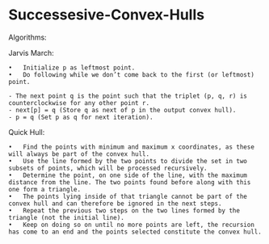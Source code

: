 # Successesive-Convex-Hulls

Algorithms:


Jarvis March:


	•	Initialize p as leftmost point.
	•	Do following while we don’t come back to the first (or leftmost) point.
	
	- The next point q is the point such that the triplet (p, q, r) is counterclockwise for any other point r.
	- next[p] = q (Store q as next of p in the output convex hull).
	- p = q (Set p as q for next iteration).

Quick Hull:


	•	Find the points with minimum and maximum x coordinates, as these will always be part of the convex hull.
	•	Use the line formed by the two points to divide the set in two subsets of points, which will be processed recursively.
	•	Determine the point, on one side of the line, with the maximum distance from the line. The two points found before along with this one form a triangle.
	•	The points lying inside of that triangle cannot be part of the convex hull and can therefore be ignored in the next steps.
	•	Repeat the previous two steps on the two lines formed by the triangle (not the initial line).
	•	Keep on doing so on until no more points are left, the recursion has come to an end and the points selected constitute the convex hull.



